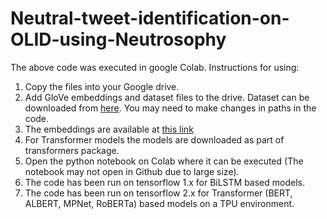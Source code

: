 # Neutral-tweet-identification-on-OLID-using-Neutrosophy
The above code was executed in google Colab.
Instructions for using:
1. Copy the files into your Google drive.
2. Add GloVe embeddings and dataset files to the drive. Dataset can be downloaded from [here](https://sites.google.com/site/offensevalsharedtask/olid). You may need to make changes in paths in the code.
3. The embeddings are available at [this link](https://nlp.stanford.edu/projects/glove/)
4. For Transformer models the models are downloaded as part of transformers package.
5. Open the python notebook on Colab where it can be executed (The notebook may not open in Github due to large size).
6. The code has been run on tensorflow 1.x for BiLSTM based models.
7. The code has been run on tensorflow 2.x for Transformer (BERT, ALBERT, MPNet, RoBERTa) based models on a TPU environment.
